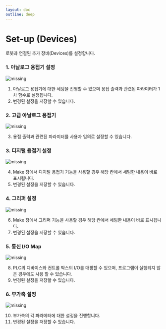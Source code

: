 ```yaml
---
layout: doc
outline: deep
---
```


# Set-up (Devices)

로봇과 연결된 추가 장비(Devices)를 설정합니다.

### 1. 아날로그 용접기 설정

![missing](/manual/ko/setup/13-1.png)

1. 아날로그 용접기에 대한 세팅을 진행할 수 있으며 용접 출력과 관련된 파라미터가 1차 함수로 설정됩니다.
2. 변경된 설정을 저장할 수 있습니다.

### 2. 고급 아날로그 용접기

![missing](/manual/ko/setup/13-2.png)

3. 용접 출력과 관련된 파라미터를 사용자 임의로 설정할 수 있습니다.

### 3. 디지털 용접기 설정

![missing](/manual/ko/setup/13-3.png)

4. Make 창에서 디지털 용접기 기능을 사용할 경우 해당 칸에서 세팅한 내용이 바로 표시됩니다.
5. 변경된 설정을 저장할 수 있습니다.

### 4. 그리퍼 설정

![missing](/manual/ko/setup/13-4.png)

6. Make 창에서 그리퍼 기능을 사용할 경우 해당 칸에서 세팅한 내용이 바로 표시됩니다.
7. 변경된 설정을 저장할 수 있습니다.

### 5. 통신 I/O Map

![missing](/manual/ko/setup/13-5.png)

8. PLC의 디바이스와 컨트롤 박스의 I/O를 매핑할 수 있으며, 프로그램이 실행되지 않은 경우에도 사용 할 수 있습니다.
9. 변경된 설정을 저장할 수 있습니다.

### 6. 부가축 설정

![missing](/manual/ko/setup/13-6.png)

10. 부가축의 각 파라메터에 대한 설정을 진행합니다.
11. 변경된 설정을 저장할 수 있습니다.
